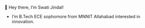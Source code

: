  👋 Hey there, I’m Swati Jindal!
- I’m B.Tech ECE sophomore from MNNIT Allahabad interested in innovation.

<!---
Swatijindal08/Swatijindal08 is a ✨ special ✨ repository because its `README.md` (this file) appears on your GitHub profile.
You can click the Preview link to take a look at your changes.
--->
